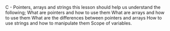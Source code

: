 C - Pointers, arrays and strings
this lesson should help us understand the following;
What are pointers and how to use them
What are arrays and how to use them
What are the differences between pointers and arrays
How to use strings and how to manipulate them
Scope of variables.
